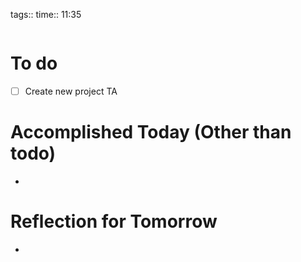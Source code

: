 tags:: 
time:: 11:35

```wakatime
```


# To do
- [ ] Create new project TA

# Accomplished Today (Other than todo)
- 

# Reflection for Tomorrow
- 